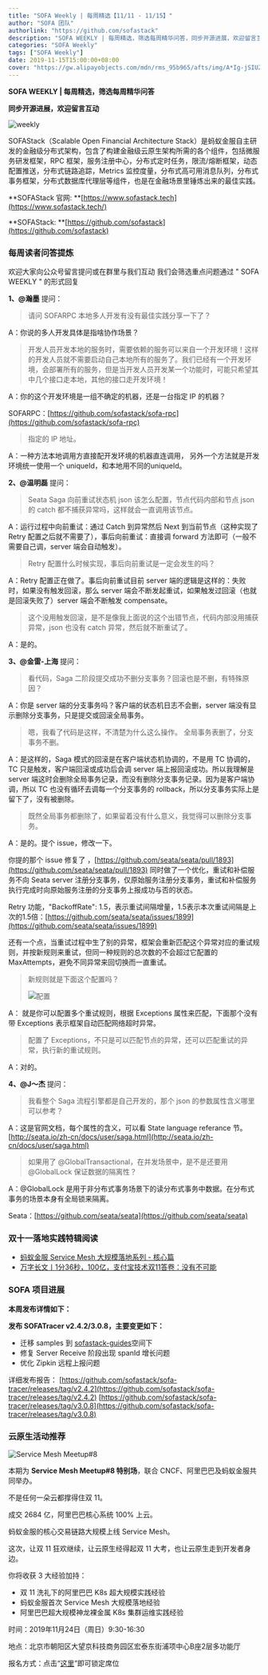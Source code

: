 ```yaml
---
title: "SOFA Weekly | 每周精选【11/11 - 11/15】"
author: "SOFA 团队"
authorlink: "https://github.com/sofastack"
description: "SOFA WEEKLY | 每周精选，筛选每周精华问答，同步开源进展，欢迎留言互动。"
categories: "SOFA Weekly"
tags: ["SOFA Weekly"]
date: 2019-11-15T15:00:00+08:00
cover: "https://gw.alipayobjects.com/mdn/rms_95b965/afts/img/A*Ig-jSIUZWx0AAAAAAAAAAAAAARQnAQ"
---
```


**SOFA WEEKLY | 每周精选，筛选每周精华问答**

**同步开源进展，欢迎留言互动**

![weekly](https://gw.alipayobjects.com/mdn/rms_95b965/afts/img/A*ARgKS6SuU7YAAAAAAAAAAAAAARQnAQ)

SOFAStack（Scalable Open Financial Architecture Stack）是蚂蚁金服自主研发的金融级分布式架构，包含了构建金融级云原生架构所需的各个组件，包括微服务研发框架，RPC 框架，服务注册中心，分布式定时任务，限流/熔断框架，动态配置推送，分布式链路追踪，Metrics 监控度量，分布式高可用消息队列，分布式事务框架，分布式数据库代理层等组件，也是在金融场景里锤炼出来的最佳实践。

**SOFAStack 官网: **[https://www.sofastack.tech](https://www.sofastack.tech/)

**SOFAStack: **[https://github.com/sofastack](https://github.com/sofastack)

### 每周读者问答提炼

欢迎大家向公众号留言提问或在群里与我们互动
我们会筛选重点问题通过 " SOFA WEEKLY " 的形式回复

**1、@瀚墨** 提问：

> 请问 SOFARPC 本地多人开发有没有最佳实践分享一下了？

A：你说的多人开发具体是指啥协作场景？

> 开发人员开发本地的服务时，需要依赖的服务可以来自一个开发环境！这样的开发人员就不需要启动自己本地所有的服务了。我们已经有一个开发环境，会部署所有的服务，但是当开发人员开发某一个功能时，可能只希望其中几个接口走本地，其他的接口走开发环境！

A：你的这个开发环境是一组不确定的机器，还是一台指定 IP 的机器？

SOFARPC：[https://github.com/sofastack/sofa-rpc](https://github.com/sofastack/sofa-rpc)

> 指定的 IP 地址。

A：一种方法本地调用方直接配开发环境的机器直连调用， 另外一个方法就是开发环境统一使用一个 uniqueId，和本地用不同的uniqueId。

**2、@温明磊** 提问：

> Seata Saga 向前重试状态机 json 该怎么配置，节点代码内部和节点 json 的 catch 都不捕获异常吗，这样就会一直调用该节点。

A：运行过程中向前重试：通过 Catch 到异常然后 Next 到当前节点（这种实现了 Retry 配置之后就不需要了），事后向前重试：直接调 forward 方法即可（一般不需要自己调，server 端会自动触发）。

> Retry 配置什么时候实现，事后向前重试是一定会发生的吗？

A：Retry 配置正在做了。事后向前重试目前 server 端的逻辑是这样的：失败时，如果没有触发回滚，那么 server 端会不断发起重试，如果触发过回滚（也就是回滚失败了）server 端会不断触发 compensate。

> 这个没用触发回滚，是不是像我上面说的这个出错节点，代码内部没用捕获异常，json 也没有 catch 异常，然后就不断重试了。

A：是的。

**3、@金雷-上海** 提问：

> 看代码，Saga 二阶段提交成功不删分支事务？回滚也是不删，有特殊原因？

A：你是 server 端的分支事务吗？客户端的状态机日志不会删，server 端没有显示删除分支事务，只是提交或回滚全局事务。

> 嗯，我看了代码是这样，不清楚为什么这么操作。
全局事务表删了，分支事务不删。

A：是这样的，Saga 模式的回滚是在客户端状态机协调的，不是用 TC 协调的，TC 只是触发，客户端回滚或成功后会调 server 端上报回滚成功。所以我理解是 server 端这时会删除全局事务记录，而没有删除分支事务记录。因为是客户端协调，所以 TC 也没有循环去调每一个分支事务的 rollback，所以分支事务实际上是留下了，没有被删除。

> 既然全局事务都删除了，如果留着没有什么意义，我觉得可以删除分支事务。

A：是的。提个 issue，修改一下。

你提的那个 issue 修复了 ，[https://github.com/seata/seata/pull/1893](https://github.com/seata/seata/pull/1893) 同时做了一个优化，重试和补偿服务不向 Seata server 注册分支事务，仅原始服务注册分支事务，重试和补偿服务执行完成时向原始服务注册的分支事务上报成功与否的状态。

Retry 功能，"BackoffRate": 1.5，表示重试间隔增量，1.5表示本次重试间隔是上次的1.5倍：[https://github.com/seata/seata/issues/1899](https://github.com/seata/seata/issues/1899)

还有一个点，当重试过程中生了别的异常，框架会重新匹配这个异常对应的重试规则，并按新规则来重试，但同一种规则的总次数的不会超过它配置的 MaxAttempts，避免不同异常来回切换而一直重试。

> 新规则就是下面这个配置吗？
>
> ![配置](https://cdn.nlark.com/yuque/0/2019/png/226702/1573814648046-242639d4-7213-4c5d-862a-5be0c91e9101.png)

A： 就是你可以配置多个重试规则，根据 Exceptions 属性来匹配，下面那个没有带 Exceptions 表示框架自动匹配网络超时异常。

> 配置了 Exceptions，不只是可以匹配节点的异常，还可以匹配重试的异常，执行新的重试规则。 

A：对的。

**4、@J～杰**   提问： 

> 我看整个 Saga 流程引擎都是自己开发的，那个 json 的参数属性含义哪里可以参考？

A：这是官网文档，每个属性的含义，可以看 State language referance 节。
[http://seata.io/zh-cn/docs/user/saga.html](http://seata.io/zh-cn/docs/user/saga.html)

> 如果用了 @GlobalTransactional，在并发场景中，是不是还要用 @GlobalLock 保证数据的隔离性？

A：@GlobalLock 是用于非分布式事务场景下的读分布式事务中数据。在分布式事务的场景本身有全局锁来隔离。

Seata：[https://github.com/seata/seata](https://github.com/seata/seata)

### 双十一落地实践特辑阅读

- [蚂蚁金服 Service Mesh 大规模落地系列 - 核心篇](/blog/service-mesh-practice-in-production-at-ant-financial-part1-core/)
- [万字长文丨1分36秒，100亿，支付宝技术双11答卷：没有不可能](https://mp.weixin.qq.com/s?__biz=MzUzMzU5Mjc1Nw==&mid=2247485556&idx=1&sn=7eb759d359ded477aee58ed287b5bf98&chksm=faa0e7aecdd76eb891bed7c82e91849a3b7560108147ebd7aab2dfed0e0cad2e6d874a5ada2e&scene=21)

### SOFA 项目进展

**本周发布详情如下：**

**发布 SOFATracer v2.4.2/3.0.8，主要变更如下：**

- 迁移 samples 到 [sofastack-guides](https://github.com/sofastack-guides)空间下
- 修复 Server Receive 阶段出现 spanId 增长问题
- 优化 Zipkin 远程上报问题

详细发布报告：
[https://github.com/sofastack/sofa-tracer/releases/tag/v2.4.2](https://github.com/sofastack/sofa-tracer/releases/tag/v2.4.2)
[https://github.com/sofastack/sofa-tracer/releases/tag/v3.0.8](https://github.com/sofastack/sofa-tracer/releases/tag/v3.0.8)

### 云原生活动推荐  

![Service Mesh Meetup#8](https://cdn.nlark.com/yuque/0/2019/png/226702/1573814844098-ad9746c9-a153-4c8b-94e6-cd8a3300ebb0.png)

本期为 **Service Mesh Meetup#8 特别场**，联合 CNCF、阿里巴巴及蚂蚁金服共同举办。

不是任何一朵云都撑得住双 11。

成交 2684 亿，阿里巴巴核心系统 100% 上云。

蚂蚁金服的核心交易链路大规模上线 Service Mesh。

这次，让双 11 狂欢继续，让云原生经得起双 11 大考，也让云原生走到开发者身边。

你将收获 3 大经验加持：

- 双 11 洗礼下的阿里巴巴 K8s 超大规模实践经验
- 蚂蚁金服首次 Service Mesh 大规模落地经验
- 阿里巴巴超大规模神龙裸金属 K8s 集群运维实践经验

时间：2019年11月24日（周日）9:30-16:30

地点：北京市朝阳区大望京科技商务园区宏泰东街浦项中心B座2层多功能厅

报名方式：点击“[这里](https://tech.antfin.com/community/activities/985)”即可锁定席位